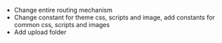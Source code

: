 - Change entire routing mechanism
- Change constant for theme css, scripts and image, add constants for common css, scripts and images
- Add upload folder